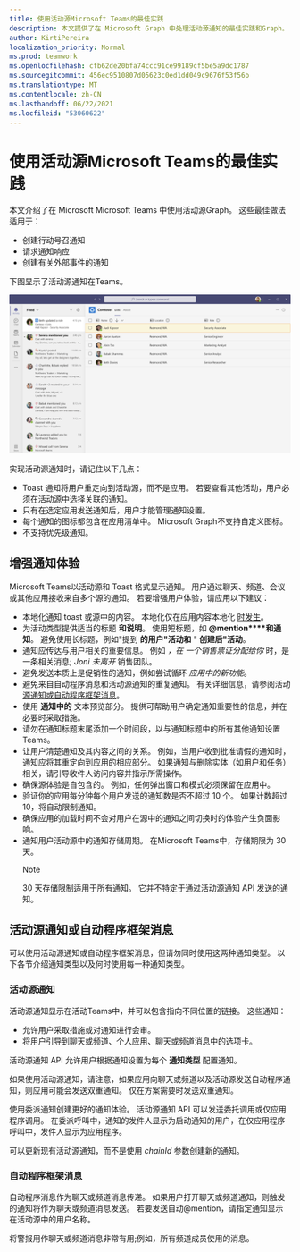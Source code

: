 ```yaml
---
title: 使用活动源Microsoft Teams的最佳实践
description: 本文提供了在 Microsoft Graph 中处理活动源通知的最佳实践和Graph。
author: KirtiPereira
localization_priority: Normal
ms.prod: teamwork
ms.openlocfilehash: cfb62de20bfa74ccc91ce99189cf5be5a9dc1787
ms.sourcegitcommit: 456ec9510807d05623c0ed1dd049c9676f53f56b
ms.translationtype: MT
ms.contentlocale: zh-CN
ms.lasthandoff: 06/22/2021
ms.locfileid: "53060622"
---
```

# <a name="best-practices-for-using-microsoft-teams-activity-feed-notifications"></a>使用活动源Microsoft Teams的最佳实践

本文介绍了在 Microsoft Microsoft Teams 中使用活动源Graph。 这些最佳做法适用于：
* 创建行动号召通知
* 请求通知响应
* 创建有关外部事件的通知

下图显示了活动源通知在Teams。

![显示活动Teams视图的桌面应用屏幕截图。](./images/activity-feed-notification.png)

实现活动源通知时，请记住以下几点：
* Toast 通知将用户重定向到活动源，而不是应用。 若要查看其他活动，用户必须在活动源中选择关联的通知。
* 只有在选定应用发送通知后，用户才能管理通知设置。
* 每个通知的图标都包含在应用清单中。 Microsoft Graph不支持自定义图标。
* 不支持优先级通知。

## <a name="enhance-the-notification-experience"></a>增强通知体验

Microsoft Teams以活动源和 Toast 格式显示通知。 用户通过聊天、频道、会议或其他应用接收来自多个源的通知。 若要增强用户体验，请应用以下建议：

* 本地化通知 toast 或源中的内容。 本地化仅在应用内容本地化 [时发生](/platform/concepts/build-and-test/apps-localization)。
* 为活动类型提供适当的标题 **和说明**。 使用短标题，如 **@mention****和通知**。 避免使用长标题，例如"提到 **的用户"活动和** " **创建后"活动**。
* 通知应传达与用户相关的重要信息。 例如 *，在 一个销售票证分配给你* 时，是一条相关消息; *Joni 未离开* 销售团队。
* 避免发送本质上是促销性的通知，例如尝试循环 *应用中的新功能*。
* 避免来自自动程序消息和活动源通知的重复通知。 有关详细信息，请参阅活动 [源通知或自动程序框架消息](#activity-feed-notifications-or-bot-framework-messages)。
* 使用 **通知中的** 文本预览部分。 提供可帮助用户确定通知重要性的信息，并在必要时采取措施。
* 请勿在通知标题末尾添加一个时间段，以与通知标题中的所有其他通知设置Teams。
* 让用户清楚通知及其内容之间的关系。 例如，当用户收到批准请假的通知时，通知应将其重定向到应用的相应部分。 如果通知与删除实体（如用户和任务）相关，请引导收件人访问内容并指示所需操作。
* 确保源体验是自包含的。 例如，任何弹出窗口和模式必须保留在应用中。
* 验证你的应用每分钟每个用户发送的通知数是否不超过 10 个。 如果计数超过 10，将自动限制通知。
* 确保应用的加载时间不会对用户在源中的通知之间切换时的体验产生负面影响。
* 通知用户活动源中的通知存储周期。 在Microsoft Teams中，存储期限为 30 天。
    > [!NOTE]
    > 30 天存储限制适用于所有通知。 它并不特定于通过活动源通知 API 发送的通知。

## <a name="activity-feed-notifications-or-bot-framework-messages"></a>活动源通知或自动程序框架消息

可以使用活动源通知或自动程序框架消息，但请勿同时使用这两种通知类型。 以下各节介绍通知类型以及何时使用每一种通知类型。 

### <a name="activity-feed-notifications"></a>活动源通知

活动源通知显示在活动Teams中，并可以包含指向不同位置的链接。 这些通知： 
* 允许用户采取措施或对通知进行会审。
* 将用户引导到聊天或频道、个人应用、聊天或频道消息中的选项卡。 

活动源通知 API 允许用户根据通知设置为每个 **通知类型** 配置通知。

如果使用活动源通知，请注意，如果应用向聊天或频道以及活动源发送自动程序通知，则应用可能会发送双重通知。 仅在方案需要时发送双重通知。 

使用委派通知创建更好的通知体验。 活动源通知 API 可以发送委托调用或仅应用程序调用。 在委派呼叫中，通知的发件人显示为启动通知的用户，在仅应用程序呼叫中，发件人显示为应用程序。 

可以更新现有活动源通知，而不是使用 *chainId* 参数创建新的通知。

### <a name="bot-framework-messages"></a>自动程序框架消息

自动程序消息作为聊天或频道消息传递。 如果用户打开聊天或频道通知，则触发的通知将作为聊天或频道消息发送。 若要发送自动@mention，请指定通知显示在活动源中的用户名称。

将警报用作聊天或频道消息非常有用;例如，所有频道成员使用的消息。
